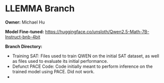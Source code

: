 # LLEMMA Branch
**Owner:** Michael Hu

**Model Fine-tuned:** https://huggingface.co/unsloth/Qwen2.5-Math-7B-Instruct-bnb-4bit

**Branch Directory:**
* Training SAT: Files used to train QWEN on the initial SAT dataset, as well as files used to evaluate its initial performance.
* Defunct PACE Code: Code initially meant to perform inference on the trained model using PACE. Did not work.
* 
